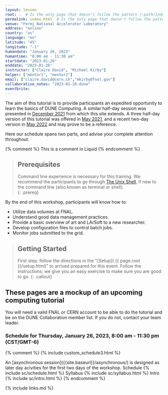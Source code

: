 ```yaml
---
layout: lesson
root: .  # Is the only page that doesn't follow the pattern /:path/index.html
permalink: index.html  # Is the only page that doesn't follow the pattern /:path/index.html
venue: "Fermi National Accelerator Laboratory"
address: "online"
country: "us"
language: "en"
latitude: "45"
longitude: "-1"
humandate: "January 26, 2023"
humantime: "8:00 am - 11:30 am"
startdate: "2023-01-26"
enddate: "2023-01-26"
instructor: ["Claire David", "Michael Kirby"]
helper: ["mentor1", "mentor2"]
email: ["claire.david@cern.ch","mkirby@fnal.gov"]
collaborative_notes: "2023-01-26-dune"
eventbrite:
---
```


The aim of this tutorial is to provide participants an expedited opportunity to learn the basics of DUNE Computing.  A similar half-day session was presented in [December 2021](https://dune.github.io/computing-training-202112) from which this site extends.  A three half-day version  of this tutorial was offered in [May 2021](https://dune.github.io/computing-training-202105/), and a recent two-day version in [May 2022](https://dune.github.io/computing-training-basics) and may prove to be a reference. 

Here our schedule spans two parts, and advise your complete attention throughout.

<!-- this is an html comment -->

{% comment %} This is a comment in Liquid {% endcomment %}

> ## Prerequisites
>
> Command line experience is necessary for this training. We recommend the
> participants to go through
> [The Unix Shell](https://swcarpentry.github.io/shell-novice/), if new to the
> command line (also known as terminal or shell).  
{: .prereq}

By the end of this workshop, participants will know how to:

* Utilize data volumes at FNAL.
* Understand good data management practices.
* Provide a basic overview of art and LArSoft to a new researcher.
* Develop configuration files to control batch jobs.
* Monitor jobs submitted to the grid.

> ## Getting Started
>
> First step: follow the directions in the "[Setup](
> {{ page.root }}/setup.html)" to arrived prepared for this event. Follow the instructions; we give you an easy exercise 
> to make sure you are good to go.
{: .callout}

<h2>These pages are a mockup of an upcoming computing tutorial</h2>

You will need a valid FNAL or CERN account to be able to do the tutorial and be on the DUNE Collaboration member list. If you do not, contact your team leader.


<h3 id="schedule">Schedule for Thursday, January 26, 2023, 8:00 am - 11:30 pm (CST/GMT-6)</h3>


{% comment %}
{% include custom_schedule3.html %}
<center><img  alt="" src="fig/Schedule_computing_training_202105.png"/></center>
An [asynchronous session]({{site.baseurl}}/asynchronous/) is designed as later day acivities for the first two days of the workshop.
Schedule
{% include sc/schedule.html %}
Syllabus
{% include sc/syllabus.html %}
Intro 
{% include sc/intro.html %}
{% endcomment %}


{% include links.md %}
